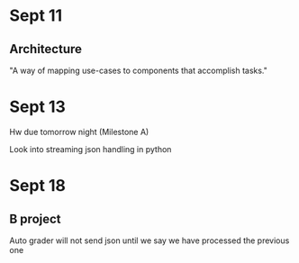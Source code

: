 # Sept 11

## Architecture

"A way of mapping use-cases to components that accomplish tasks."

# Sept 13

Hw due tomorrow night (Milestone A)

Look into streaming json handling in python

# Sept 18

## B project

Auto grader will not send json until we say we have processed the previous one


